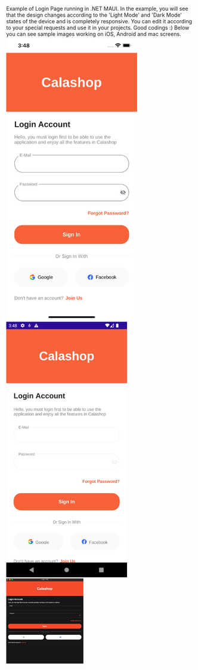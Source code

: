 Example of Login Page running in .NET MAUI.
In the example, you will see that the design changes according to the 'Light Mode' and 'Dark Mode' states of the device and is completely responsive.
You can edit it according to your special requests and use it in your projects.
Good codings :)
Below you can see sample images working on iOS, Android and mac screens.
<img src="https://github.com/bestekarx/LoginUIExample/blob/main/LoginUIKit/ios.png?raw=true" data-canonical-src="https://github.com/bestekarx/LoginUIExample/blob/main/LoginUIKit/ios.png?raw=true" width="351" height="759" />
<img src="https://github.com/bestekarx/LoginUIExample/blob/main/LoginUIKit/android.png?raw=true" data-canonical-src="https://github.com/bestekarx/LoginUIExample/blob/main/LoginUIKit/android.png?raw=true" width="324" height="684" />
<img src="https://github.com/bestekarx/LoginUIExample/blob/main/LoginUIKit/mac.png?raw=true" data-canonical-src="https://github.com/bestekarx/LoginUIExample/blob/main/LoginUIKit/mac.png?raw=true" width="207" height="228" />
